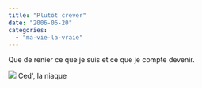 ```yaml
---
title: "Plutôt crever"
date: "2006-06-20"
categories: 
  - "ma-vie-la-vraie"
---
```


  
Que de renier ce que je suis et ce que je compte devenir.  
  
![](images/23d41e88-b715-475f-aad2-4f81dec3d9b3.png) Ced', la niaque
